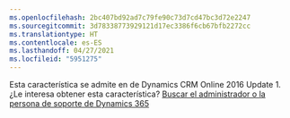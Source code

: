 ```yaml
---
ms.openlocfilehash: 2bc407bd92ad7c79fe90c73d7cd47bc3d72e2247
ms.sourcegitcommit: 3d78338773929121d17ec3386f6cb67bfb2272cc
ms.translationtype: HT
ms.contentlocale: es-ES
ms.lasthandoff: 04/27/2021
ms.locfileid: "5951275"
---
```

Esta característica se admite en de Dynamics CRM Online 2016 Update 1. ¿Le interesa obtener esta característica? [Buscar el administrador o la persona de soporte de Dynamics 365](/dynamics365/customerengagement/on-premises/basics/find-administrator-support)